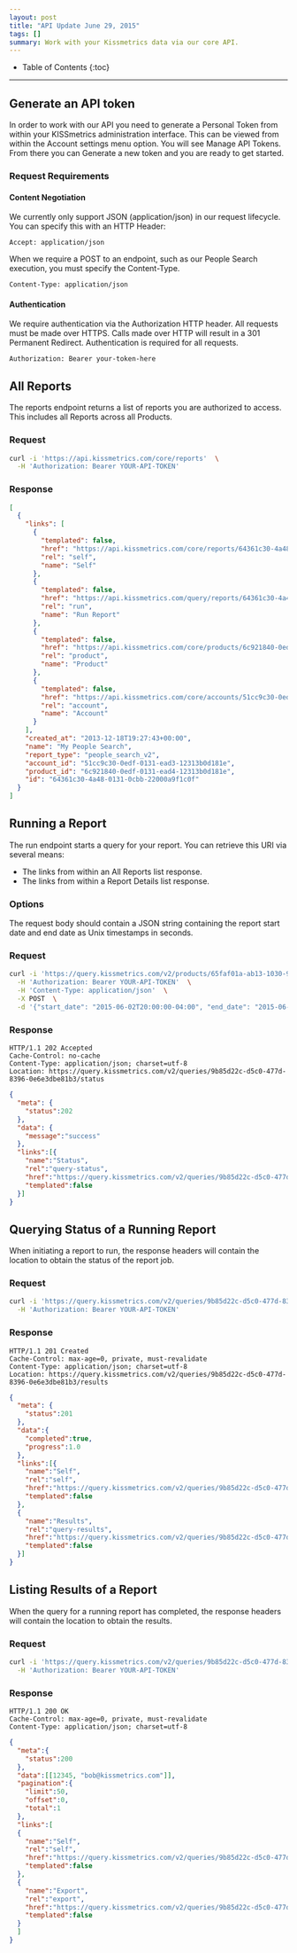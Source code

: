 ```yaml
---
layout: post
title: "API Update June 29, 2015"
tags: []
summary: Work with your Kissmetrics data via our core API.
---
```

* Table of Contents
{:toc}
* * *

## Generate an API token

In order to work with our API you need to generate a Personal Token from within your KISSmetrics administration interface. This can be viewed from within the Account settings menu option. You will see Manage API Tokens. From there you can Generate a new token and you are ready to get started.

### Request Requirements

#### Content Negotiation

We currently only support JSON (application/json) in our request lifecycle. You can specify this with an HTTP Header:

`Accept: application/json`

When we require a POST to an endpoint, such as our People Search execution, you must specify the Content-Type.

`Content-Type: application/json`

#### Authentication

We require authentication via the Authorization HTTP header. All requests must be made over HTTPS. Calls made over HTTP will result in a 301 Permanent Redirect. Authentication is required for all requests.

`Authorization: Bearer your-token-here`

## All Reports
The reports endpoint returns a list of reports you are authorized to access. This includes all Reports across all Products.

### Request

```bash
curl -i 'https://api.kissmetrics.com/core/reports'  \
  -H 'Authorization: Bearer YOUR-API-TOKEN'
```

### Response

```json
[
  {
    "links": [
      {
        "templated": false,
        "href": "https://api.kissmetrics.com/core/reports/64361c30-4a48-0131-0cbb-22000a9f1c0f",
        "rel": "self",
        "name": "Self"
      },
      {
        "templated": false,
        "href": "https://api.kissmetrics.com/query/reports/64361c30-4a48-0131-0cbb-22000a9f1c0f/run",
        "rel": "run",
        "name": "Run Report"
      },
      {
        "templated": false,
        "href": "https://api.kissmetrics.com/core/products/6c921840-0edf-0131-ead4-12313b0d181e",
        "rel": "product",
        "name": "Product"
      },
      {
        "templated": false,
        "href": "https://api.kissmetrics.com/core/accounts/51cc9c30-0edf-0131-ead3-12313b0d181e",
        "rel": "account",
        "name": "Account"
      }
    ],
    "created_at": "2013-12-18T19:27:43+00:00",
    "name": "My People Search",
    "report_type": "people_search_v2",
    "account_id": "51cc9c30-0edf-0131-ead3-12313b0d181e",
    "product_id": "6c921840-0edf-0131-ead4-12313b0d181e",
    "id": "64361c30-4a48-0131-0cbb-22000a9f1c0f"
  }
]
```

## Running a Report

The run endpoint starts a query for your report. You can retrieve this URI via several means:

* The links from within an All Reports list response.
* The links from within a Report Details list response.

### Options

The request body should contain a JSON string containing the report start date and end date as Unix timestamps in seconds.

### Request

```bash
curl -i 'https://query.kissmetrics.com/v2/products/65faf01a-ab13-1030-97f2-22000a91b1a1/reports/a05aaa60-dffd-0132-7bff-22000a9a8afc/run'  \
  -H 'Authorization: Bearer YOUR-API-TOKEN'  \
  -H 'Content-Type: application/json'  \
  -X POST  \
  -d '{"start_date": "2015-06-02T20:00:00-04:00", "end_date": "2015-06-09T19:59:59-04:00"}'
```

### Response

```
HTTP/1.1 202 Accepted
Cache-Control: no-cache
Content-Type: application/json; charset=utf-8
Location: https://query.kissmetrics.com/v2/queries/9b85d22c-d5c0-477d-8396-0e6e3dbe81b3/status
```

```json
{
  "meta": {
    "status":202
  },
  "data": {
    "message":"success"
  },
  "links":[{
    "name":"Status",
    "rel":"query-status",
    "href":"https://query.kissmetrics.com/v2/queries/9b85d22c-d5c0-477d-8396-0e6e3dbe81b3/status",
    "templated":false
  }]
}
```

## Querying Status of a Running Report

When initiating a report to run, the response headers will contain the location to obtain the status of the report job.

### Request

```bash
curl -i 'https://query.kissmetrics.com/v2/queries/9b85d22c-d5c0-477d-8396-0e6e3dbe81b3/status'  \
  -H 'Authorization: Bearer YOUR-API-TOKEN'
```

### Response

```
HTTP/1.1 201 Created
Cache-Control: max-age=0, private, must-revalidate
Content-Type: application/json; charset=utf-8
Location: https://query.kissmetrics.com/v2/queries/9b85d22c-d5c0-477d-8396-0e6e3dbe81b3/results
```

```json
{
  "meta": {
    "status":201
  },
  "data":{
    "completed":true,
    "progress":1.0
  },
  "links":[{
    "name":"Self",
    "rel":"self",
    "href":"https://query.kissmetrics.com/v2/queries/9b85d22c-d5c0-477d-8396-0e6e3dbe81b3/status",
    "templated":false
  },
  {
    "name":"Results",
    "rel":"query-results",
    "href":"https://query.kissmetrics.com/v2/queries/9b85d22c-d5c0-477d-8396-0e6e3dbe81b3/results",
    "templated":false
  }]
}
```

## Listing Results of a Report

When the query for a running report has completed, the response headers will contain the location to obtain the results.

### Request

```bash
curl -i 'https://query.kissmetrics.com/v2/queries/9b85d22c-d5c0-477d-8396-0e6e3dbe81b3/results'  \
  -H 'Authorization: Bearer YOUR-API-TOKEN'
```

### Response

```
HTTP/1.1 200 OK
Cache-Control: max-age=0, private, must-revalidate
Content-Type: application/json; charset=utf-8
```
```json
{
  "meta":{
    "status":200
  },
  "data":[[12345, "bob@kissmetrics.com"]],
  "pagination":{
    "limit":50,
    "offset":0,
    "total":1
  },
  "links":[
  {
    "name":"Self",
    "rel":"self",
    "href":"https://query.kissmetrics.com/v2/queries/9b85d22c-d5c0-477d-8396-0e6e3dbe81b3/results?limit=50\u0026offset=0",
    "templated":false
  },
  {
    "name":"Export",
    "rel":"export",
    "href":"https://query.kissmetrics.com/v2/queries/9b85d22c-d5c0-477d-8396-0e6e3dbe81b3/export",
    "templated":false
  }
  ]
}
```
